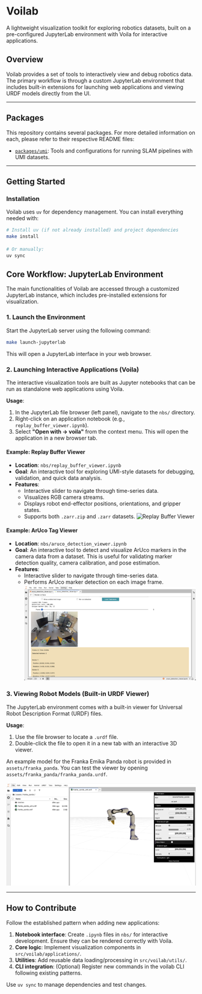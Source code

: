 # Voilab

A lightweight visualization toolkit for exploring robotics datasets, built on a pre-configured JupyterLab environment with Voila for interactive applications.

## Overview

Voilab provides a set of tools to interactively view and debug robotics data. The primary workflow is through a custom JupyterLab environment that includes built-in extensions for launching web applications and viewing URDF models directly from the UI.

-----

## Packages

This repository contains several packages. For more detailed information on each, please refer to their respective README files:

  - [`packages/umi`](https://www.google.com/search?q=./packages/umi/README.md): Tools and configurations for running SLAM pipelines with UMI datasets.

-----

## Getting Started

### Installation

Voilab uses `uv` for dependency management. You can install everything needed with:

```bash
# Install uv (if not already installed) and project dependencies
make install

# Or manually:
uv sync
```

## Core Workflow: JupyterLab Environment

The main functionalities of Voilab are accessed through a customized JupyterLab instance, which includes pre-installed extensions for visualization.

### 1. Launch the Environment

Start the JupyterLab server using the following command:

```bash
make launch-jupyterlab
```

This will open a JupyterLab interface in your web browser.

### 2. Launching Interactive Applications (Voila)

The interactive visualization tools are built as Jupyter notebooks that can be run as standalone web applications using Voila.

**Usage**:

1.  In the JupyterLab file browser (left panel), navigate to the `nbs/` directory.
2.  Right-click on an application notebook (e.g., `replay_buffer_viewer.ipynb`).
3.  Select **"Open with -\> voila"** from the context menu. This will open the application in a new browser tab.

#### Example: Replay Buffer Viewer

  - **Location**: `nbs/replay_buffer_viewer.ipynb`
  - **Goal**: An interactive tool for exploring UMI-style datasets for debugging, validation, and quick data analysis.
  - **Features**:
      - Interactive slider to navigate through time-series data.
      - Visualizes RGB camera streams.
      - Displays robot end-effector positions, orientations, and gripper states.
      - Supports both `.zarr.zip` and `.zarr` datasets.
  ![Replay Buffer Viewer](./media/replay_buffer_viewer.gif)

#### Example: ArUco Tag Viewer

  - **Location**: `nbs/aruco_detection_viewer.ipynb`
  - **Goal**: An interactive tool to detect and visualize ArUco markers in the camera data from a dataset. This is useful for validating marker detection quality, camera calibration, and pose estimation.
  - **Features**:
      - Interactive slider to navigate through time-series data.
      - Performs ArUco marker detection on each image frame.
  ![Replay Buffer Viewer](./media/aruco_tag_viewer.png)

### 3. Viewing Robot Models (Built-in URDF Viewer)

The JupyterLab environment comes with a built-in viewer for Universal Robot Description Format (URDF) files.

**Usage**:

1.  Use the file browser to locate a `.urdf` file.
2.  Double-click the file to open it in a new tab with an interactive 3D viewer.

An example model for the Franka Emika Panda robot is provided in `assets/franka_panda`. You can test the viewer by opening `assets/franka_panda/franka_panda.urdf`.

![URDF Viewer](./media/urdf_viewer.png)

-----

## How to Contribute

Follow the established pattern when adding new applications:

1.  **Notebook interface**: Create `.ipynb` files in `nbs/` for interactive development. Ensure they can be rendered correctly with Voila.
2.  **Core logic**: Implement visualization components in `src/voilab/applications/`.
3.  **Utilities**: Add reusable data loading/processing in `src/voilab/utils/`.
4.  **CLI integration**: (Optional) Register new commands in the voilab CLI following existing patterns.

Use `uv sync` to manage dependencies and test changes.
